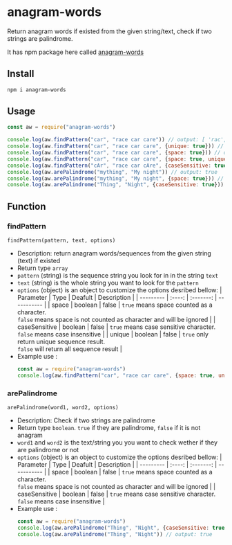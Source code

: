 # anagram-words

Return anagram words if existed from the given string/text, check if two strings are palindrome.

It has npm package here called [anagram-words](https://www.npmjs.com/package/anagram-words)

## Install
```sh
npm i anagram-words
```

## Usage
```javascript
const aw = require("anagram-words")

console.log(aw.findPattern("car", "race car care")) // output: [ 'rac', 'car', 'arc', 'rca', 'car' ]
console.log(aw.findPattern("car", "race car care", {unique: true})) // output: [ 'rac', 'car', 'arc', 'rca' ]
console.log(aw.findPattern("car", "race car care", {space: true})) // output: [ 'rac', 'car', 'car' ]
console.log(aw.findPattern("car", "race car care", {space: true, unique: true})) // output: [ 'rac', 'car' ]
console.log(aw.findPattern("cAr", "race car cAre", {caseSensitive: true})) // output: [ 'rcA', 'cAr' ]
console.log(aw.arePalindrome("mything", "My night")) // output: true
console.log(aw.arePalindrome("mything", "My night", {space: true})) // output: false
console.log(aw.arePalindrome("Thing", "Night", {caseSensitive: true})) // output: false
```

## Function
### findPattern
```findPattern(pattern, text, options)```
- Description: return anagram words/sequences from the given string (text) if existed
- Return type `array`
- `pattern` (string) is the sequence string you look for in in the string `text`
- `text` (string) is the whole string you want to look for the `pattern`
- `options` (object) is an object to customize the options desribed bellow:
  | Parameter | Type | Deafult | Description |
  | --------- | :----: | :-------: | ----------- |
  | space | boolean | false | `true` means space counted as a character.<br> `false` means space is not counted as character and will be ignored |
  | caseSensitive | boolean | false | `true` means case sensitive character.<br> `false` means case insensitive |
  | unique | boolean | false | `true` only return unique sequence result.<br> `false` will return all sequence result |
- Example use :
    ```javascript
    const aw = require("anagram-words")
    console.log(aw.findPattern("car", "race car care", {space: true, unique: true})) // output: [ 'rac', 'car' ]
    ```
### arePalindrome
```arePalindrome(word1, word2, options)```
- Description: Check if two strings are palindrome
- Return type `boolean`. `true` if they are palindrome, `false` if it is not anagram
- `word1` and `word2` is the text/string you you want to check wether if they are palindrome or not
- `options` (object) is an object to customize the options desribed bellow:
  | Parameter | Type | Deafult | Description |
  | --------- | :----: | :-------: | ----------- |
  | space | boolean | false | `true` means space counted as a character.<br> `false` means space is not counted as character and will be ignored |
  | caseSensitive | boolean | false | `true` means case sensitive character.<br> `false` means case insensitive |
- Example use :
    ```javascript
    const aw = require("anagram-words")
    console.log(aw.arePalindrome("Thing", "Night", {caseSensitive: true})) // output: false
    console.log(aw.arePalindrome("Thing", "Night")) // output: true
    ```
